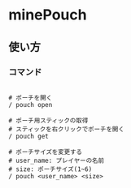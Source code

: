 # minePouch

## 使い方

### コマンド

```shell

# ポーチを開く
/ pouch open

# ポーチ用スティックの取得
# スティックを右クリックでポーチを開く
/ pouch get

# ポーチサイズを変更する
# user_name: プレイヤーの名前
# size: ポーチサイズ(1~6)
/ pouch <user_name> <size>
```
